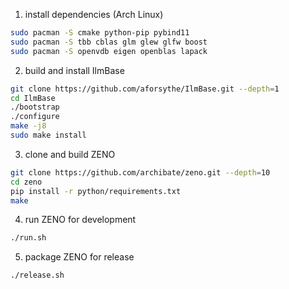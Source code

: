 1. install dependencies (Arch Linux)

```bash
sudo pacman -S cmake python-pip pybind11
sudo pacman -S tbb cblas glm glew glfw boost
sudo pacman -S openvdb eigen openblas lapack
```

2. build and install IlmBase
```bash
git clone https://github.com/aforsythe/IlmBase.git --depth=1
cd IlmBase
./bootstrap
./configure
make -j8
sudo make install
```

3. clone and build ZENO
```bash
git clone https://github.com/archibate/zeno.git --depth=10
cd zeno
pip install -r python/requirements.txt
make
```

4. run ZENO for development
```bash
./run.sh
```

5. package ZENO for release
```bash
./release.sh
```
